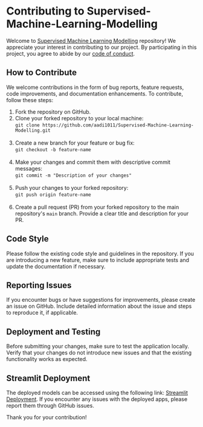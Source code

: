 # Contributing to Supervised-Machine-Learning-Modelling

Welcome to [Supervised Machine Learning Modelling](https://github.com/aadi1011/Supervised-Machine-Learning-Modelling) repository! We appreciate your interest in contributing to our project. 
By participating in this project, you agree to abide by our [code of conduct](link_to_code_of_conduct.md).

## How to Contribute

We welcome contributions in the form of bug reports, feature requests, code improvements, and documentation enhancements. To contribute, follow these steps:

1. Fork the repository on GitHub.
2. Clone your forked repository to your local machine:<br>
`git clone https://github.com/aadi1011/Supervised-Machine-Learning-Modelling.git`
<br><br>
4. Create a new branch for your feature or bug fix:<br>
`git checkout -b feature-name`
<br><br>
6. Make your changes and commit them with descriptive commit messages:<br>
`git commit -m "Description of your changes"`
<br><br>
8. Push your changes to your forked repository:<br>
`git push origin feature-name`
<br><br>
9. Create a pull request (PR) from your forked repository to the main repository's `main` branch. Provide a clear title and description for your PR.

## Code Style

Please follow the existing code style and guidelines in the repository. If you are introducing a new feature, make sure to include appropriate tests and update the documentation if necessary.

## Reporting Issues

If you encounter bugs or have suggestions for improvements, please create an issue on GitHub. Include detailed information about the issue and steps to reproduce it, if applicable.

## Deployment and Testing

Before submitting your changes, make sure to test the application locally. Verify that your changes do not introduce new issues and that the existing functionality works as expected.

## Streamlit Deployment

The deployed models can be accessed using the following link: [Streamlit Deployment](link_to_streamlit_deployment). If you encounter any issues with the deployed apps, please report them through GitHub issues.

Thank you for your contribution!


